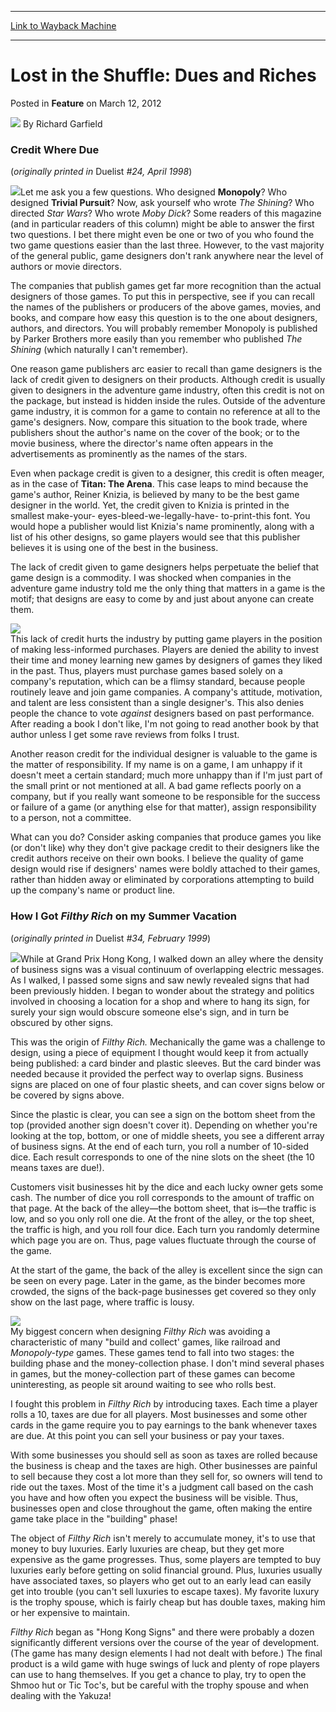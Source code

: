 
---
[Link to Wayback Machine](https://web.archive.org/web/20170601035211/http://magic.wizards.com/en/articles/archive/feature/lost-shuffle-dues-and-riches-2012-03-12)

[_metadata_:wayback_url]:- "http://magic.wizards.com/en/articles/archive/feature/lost-shuffle-dues-and-riches-2012-03-12"
[_metadata_:wayback_raw_url]:- "https://web.archive.org/web/20170601035211id_/http://magic.wizards.com/en/articles/archive/feature/lost-shuffle-dues-and-riches-2012-03-12"
[_metadata_:wayback_capture_timestamp]:- "2017-06-01 03:52:11+00:00"
[_metadata_:publish_date]:- "2012-03-12"
[_metadata_:description]:- "Credit Where Due (originally printed in Duelist #24, April 1998)"
[_metadata_:generator]:- "Drupal 7 (http://drupal.org)"
---


Lost in the Shuffle: Dues and Riches
====================================



 Posted in **Feature**
 on March 12, 2012 






![](https://media.magic.wizards.com/styles/auth_small/public/images/person/authorpic_richardgarfield_0.jpg)
By Richard Garfield











### Credit Where Due


(*originally printed in* Duelist *#24, April 1998*)


![](https://media.magic.wizards.com/image_legacy_migration/images/magic/daily/features/feature186_creditCover.jpg)Let me ask you a few questions. Who designed **Monopoly**? Who designed **Trivial Pursuit**? Now, ask yourself who wrote *The Shining*? Who directed *Star Wars*? Who wrote *Moby Dick*? Some readers of this magazine (and in particular readers of this column) might be able to answer the first two questions. I bet there might even be one or two of you who found the two game questions easier than the last three. However, to the vast majority of the general public, game designers don't rank anywhere near the level of authors or movie directors.


The companies that publish games get far more recognition than the actual designers of those games. To put this in perspective, see if you can recall the names of the publishers or producers of the above games, movies, and books, and compare how easy this question is to the one about designers, authors, and directors. You will probably remember Monopoly is published by Parker Brothers more easily than you remember who published *The Shining* (which naturally I can't remember).


One reason game publishers arc easier to recall than game designers is the lack of credit given to designers on their products. Although credit is usually given to designers in the adventure game industry, often this credit is not on the package, but instead is hidden inside the rules. Outside of the adventure game industry, it is common for a game to contain no reference at all to the game's designers. Now, compare this situation to the book trade, where publishers shout the author's name on the cover of the book; or to the movie business, where the director's name often appears in the advertisements as prominently as the names of the stars.


Even when package credit is given to a designer, this credit is often meager, as in the case of **Titan: The Arena**. This case leaps to mind because the game's author, Reiner Knizia, is believed by many to be the best game designer in the world. Yet, the credit given to Knizia is printed in the smallest make-your- eyes-bleed-we-legally-have- to-print-this font. You would hope a publisher would list Knizia's name prominently, along with a list of his other designs, so game players would see that this publisher believes it is using one of the best in the business.


The lack of credit given to game designers helps perpetuate the belief that game design is a commodity. I was shocked when companies in the adventure game industry told me the only thing that matters in a game is the motif; that designs are easy to come by and just about anyone can create them.


![](https://media.magic.wizards.com/image_legacy_migration/images/magic/daily/features/feature186_creditImage.jpg)  
This lack of credit hurts the industry by putting game players in the position of making less-informed purchases. Players are denied the ability to invest their time and money learning new games by designers of games they liked in the past. Thus, players must purchase games based solely on a company's reputation, which can be a flimsy standard, because people routinely leave and join game companies. A company's attitude, motivation, and talent are less consistent than a single designer's. This also denies people the chance to vote *against* designers based on past performance. After reading a book I don't like, I'm not going to read another book by that author unless I get some rave reviews from folks I trust.


Another reason credit for the individual designer is valuable to the game is the matter of responsibility. If my name is on a game, I am unhappy if it doesn't meet a certain standard; much more unhappy than if I'm just part of the small print or not mentioned at all. A bad game reflects poorly on a company, but if you really want someone to be responsible for the success or failure of a game (or anything else for that matter), assign responsibility to a person, not a committee.


What can you do? Consider asking companies that produce games you like (or don't like) why they don't give package credit to their designers like the credit authors receive on their own books. I believe the quality of game design would rise if designers' names were boldly attached to their games, rather than hidden away or eliminated by corporations attempting to build up the company's name or product line.


  
### How I Got *Filthy Rich* on my Summer Vacation


(*originally printed in* Duelist *#34, February 1999*)


![](https://media.magic.wizards.com/image_legacy_migration/images/magic/daily/features/feature186_richCover.jpg)While at Grand Prix Hong Kong, I walked down an alley where the density of business signs was a visual continuum of overlapping electric messages. As I walked, I passed some signs and saw newly revealed signs that had been previously hidden. I began to wonder about the strategy and politics involved in choosing a location for a shop and where to hang its sign, for surely your sign would obscure someone else's sign, and in turn be obscured by other signs.


This was the origin of *Filthy Rich.* Mechanically the game was a challenge to design, using a piece of equipment I thought would keep it from actually being published: a card binder and plastic sleeves. But the card binder was needed because it provided the perfect way to overlap signs. Business signs are placed on one of four plastic sheets, and can cover signs below or be covered by signs above.


Since the plastic is clear, you can see a sign on the bottom sheet from the top (provided another sign doesn't cover it). Depending on whether you're looking at the top, bottom, or one of middle sheets, you see a different array of business signs. At the end of each turn, you roll a number of 10-sided dice. Each result corresponds to one of the nine slots on the sheet (the 10 means taxes are due!).


Customers visit businesses hit by the dice and each lucky owner gets some cash. The number of dice you roll corresponds to the amount of traffic on that page. At the back of the alley—the bottom sheet, that is—the traffic is low, and so you only roll one die. At the front of the alley, or the top sheet, the traffic is high, and you roll four dice. Each turn you randomly determine which page you are on. Thus, page values fluctuate through the course of the game.


At the start of the game, the back of the alley is excellent since the sign can be seen on every page. Later in the game, as the binder becomes more crowded, the signs of the back-page businesses get covered so they only show on the last page, where traffic is lousy.


![](https://media.magic.wizards.com/image_legacy_migration/images/magic/daily/features/feature186_richImage.jpg)  
My biggest concern when designing *Filthy Rich* was avoiding a characteristic of many "build and collect' games, like railroad and *Monopoly-type* games. These games tend to fall into two stages: the building phase and the money-collection phase. I don't mind several phases in games, but the money-collection part of these games can become uninteresting, as people sit around waiting to see who rolls best.


I fought this problem in *Filthy Rich* by introducing taxes. Each time a player rolls a 10, taxes are due for all players. Most businesses and some other cards in the game require you to pay earnings to the bank whenever taxes are due. At this point you can sell your business or pay your taxes.


With some businesses you should sell as soon as taxes are rolled because the business is cheap and the taxes are high. Other businesses are painful to sell because they cost a lot more than they sell for, so owners will tend to ride out the taxes. Most of the time it's a judgment call based on the cash you have and how often you expect the business will be visible. Thus, businesses open and close throughout the game, often making the entire game take place in the "building" phase!


The object of *Filthy Rich* isn't merely to accumulate money, it's to use that money to buy luxuries. Early luxuries are cheap, but they get more expensive as the game progresses. Thus, some players are tempted to buy luxuries early before getting on solid financial ground. Plus, luxuries usually have associated taxes, so players who get out to an early lead can easily get into trouble (you can't sell luxuries to escape taxes). My favorite luxury is the trophy spouse, which is fairly cheap but has double taxes, making him or her expensive to maintain.


*Filthy Rich* began as "Hong Kong Signs" and there were probably a dozen significantly different versions over the course of the year of development. (The game has many design elements I had not dealt with before.) The final product is a wild game with huge swings of luck and plenty of rope players can use to hang themselves. If you get a chance to play, try to open the Shmoo hut or Tic Toc's, but be careful with the trophy spouse and when dealing with the Yakuza! 


  






